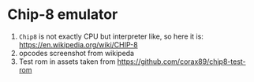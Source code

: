 # Chip-8 emulator 

1. `Chip8` is not exactly CPU but interpreter like, so here it is: https://en.wikipedia.org/wiki/CHIP-8
2. opcodes screenshot from wikipeda
3. Test rom in assets taken from https://github.com/corax89/chip8-test-rom